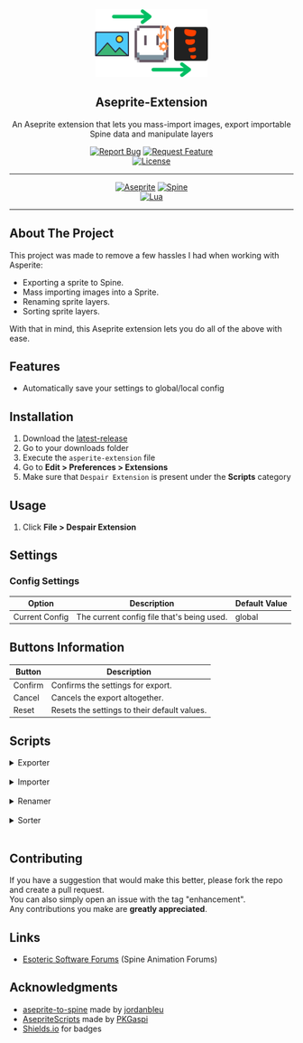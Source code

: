 <!-- PROJECT LOGO -->
<div align="center">
  <img src="media/logo.png" alt="Logo" width="200" height="120">
  <h2>Aseprite-Extension</h3>
  <p>An Aseprite extension that lets you mass-import images, export importable Spine data and manipulate layers</p>
  <div>
    <a href="https://github.com/RampantDespair/Aseprite-Extension/issues"><img alt="Report Bug" src="https://img.shields.io/badge/Report%20Bug-red"></a>
    <a href="https://github.com/RampantDespair/Aseprite-Extension/issues"><img alt="Request Feature" src="https://img.shields.io/badge/Request%20Feature-green"></a>
  </div>
  <a href="https://github.com/RampantDespair/Aseprite-Extension?tab=GPL-2.0-1-ov-file">
    <img alt="License" src="https://img.shields.io/github/license/RampantDespair/Aseprite-Extension">
  </a>
</div>

<!-- PROJECT SHIELDS -->
<hr>
<div align="center">
  <a href="https://www.aseprite.org/"><img alt="Aseprite" src="https://img.shields.io/badge/Aseprite-gray?logo=aseprite"></a>
  <a href="https://esotericsoftware.com/"><img alt="Spine" src="https://img.shields.io/badge/Spine-gray?logo=spine"></a>
</div>
<div align="center">
  <a href="https://www.lua.org/"><img alt="Lua" src="https://img.shields.io/badge/v5.4.6-blue?logo=lua&label=Lua&labelColor=gray"></a>
</div>
<hr>

<!-- PROJECT SHOWCASE -->

<!-- ABOUT THE PROJECT -->
## About The Project

This project was made to remove a few hassles I had when working with Asperite:

-  Exporting a sprite to Spine.
-  Mass importing images into a Sprite.
-  Renaming sprite layers.
-  Sorting sprite layers.

With that in mind, this Aseprite extension lets you do all of the above with ease.

<!-- FEATURES -->
## Features

*  Automatically save your settings to global/local config

<!-- INSTALLATION -->
## Installation

1.  Download the [latest-release](https://github.com/RampantDespair/Aseprite-Extension/releases)
2.  Go to your downloads folder
3.  Execute the `asperite-extension` file
4.  Go to **Edit > Preferences > Extensions**
5.  Make sure that `Despair Extension` is present under the **Scripts** category

<!-- USAGE -->
## Usage

1.  Click **File > Despair Extension**

<!-- SETTINGS -->
## Settings

### Config Settings

| Option | Description | Default Value |
| --- | --- | --- |
| Current Config | The current config file that's being used. | global |

## Buttons Information

| Button | Description |
| --- | --- |
| Confirm | Confirms the settings for export. |
| Cancel | Cancels the export altogether. |
| Reset | Resets the settings to their default values. |

<!-- SCRIPTS -->
## Scripts

<details>
<summary>Exporter</summary>
<br>

<!-- SHOWCASE -->
<div align="center">
  <img alt="Showcase" src="media/showcase-v4.0.gif">
</div>

<!-- EXAMPLE -->
### Example

#### Transform this:

![aseprite-example](media/aseprite-example.png)

#### Into that:

![spine-example](media/spine-example.png)

<!-- FEATURES -->
### Features

#### Generic

*   Configurable output path
*   Configurable images & sound paths
*   Ability to export Sprite sheet
*   Ability to trim a Sprite's file name
*   Ability to format the Sprite's file name
*   Configurable export file format
*   Ability to trim the Sprite sheet

#### Spine

*   Ability to convert SpriteSheet into importable Spine data
*   Configurable root positioning
*   Ability to convert Aseprite groups into Spine skins
*   Ability to format slot and attachment names

<!-- IMPORTANT -->
### Important

*   You cannot name your skins "default" as this is reserved by Spine itself

<!-- SETTINGS -->
### Settings

#### Output Settings

| Option | Description | Default Value |
| --- | --- | --- |
| Output File | The parent directory of the selected file will be used for export. | the file itself |
| Output Subdirectory | The subdirectory used for export. | images |
| Groups As Directories | If each group will be exported to it's own directory. | true |

#### Sprite Settings

| Option | Description | Default Value |
| --- | --- | --- |
| Export SpriteSheet | If the sprite sheet will be exported. | true |
| Sprite Name Trim | If the sprite name will be trimmed.<br> Trims the first instance "_" and everything preceding it. | true |
| File Name Format | The file name's format with modifiable placeholders. | {spritename}-{layergroup}-{layername} |
| File Format | The files' export format. | png |
| SpriteSheet Trim | If the exported files' will have their excess space trimmed. | true |

#### Spine Settings

| Option | Description | Default Value |
| --- | --- | --- |
| Export SpineSheet | If the spine sheet will be exported. | true |
| Set Static Slot | If the same slot will be used for everything that's exported. | true |
| Static Slot Name | The name of that static slot. | slot |
| Set Root Position | If the root position will be set in the export file. | true |
| Root Position Method | The method which will be used for setting the position.<br> <ins>Automatic</ins>: To use this method, create a layer called "root" and place a single pixel where you want the root to be.<br> <ins>Center</ins>: The center of the canvas will be used as root.<br> <ins>Manual</ins>: Input the coordinates manually in the subsequent fields. | center |
| Root Position X | The X coordinate of the root. | 0 |
| Root Position Y | The Y coordinate of the root. | 0 |
| Set Images Paths | If the images path whithin the exported spine file will be set. | true |
| Images Path | The images path. | images |
| Groups As Skins | If you want to convert aseprite groups to spine skins. | true |
| Skin Name Format | The skins' format with modifiable placeholders. | weapon-{layergroup} |
| Seperate Slot/Skin | If you want to seperate the slots and skins. | true |
| Slot Name Format | The slots' name format with modifiable placeholders. | {layernameprefix} |
| Skin Attachement Format | The skins' attachement format with modifiable placeholders. | {layernameprefix}-{layernamesuffix} |
| Layer Name Separator | The layers' name seperator. | - |

</details>
<br>

<details>
<summary>Importer</summary>
<br>

<!-- SHOWCASE -->
<div align="center">
  <img alt="Showcase" src="media/showcase-v4.0.gif">
</div>

<!-- FEATURES -->
### Features

*   Configurable input path
*   Ability to convert directories into layer groups
*   Ability to decide how the images should be positioned
*   Ability to manage how duplicates should be handled

<!-- SETTINGS -->
### Settings

#### Input Settings

| Option | Description | Default Value |
| --- | --- | --- |
| Input File | The parent directory of the selected file will be used for import. | the file itself |
| Input Subdirectory | The subdirectory used for import. | sprite |
| Directories As Groups | If each directory will be imported to it's own group. | true |
| Duplicates Mode | The method which will be used for handling duplicate layers.<br> <ins>Ignore</ins>: The duplicates will be ignored and a new copy will be created.<br> <ins>Override</ins>: The duplicates will be updated with the newly imported cels.<br> <ins>Skips</ins>: The duplicates will be skipped (nothing will happen). | override |
| Sprite Position Method | The method which will be used for positioning cels.<br> <ins>Center</ins>: The cels will be centered to canvas.<br> <ins>Inherit</ins>: The cels will keep their position from the imported file.<br> <ins>Manual</ins>: The cels will have the position specified. | center |
| Sprite Position X | The X coordinate of the sprite. | 0 |
| Sprite Position Y | The Y coordinate of the sprite. | 0 |

</details>
<br>

<details>
<summary>Renamer</summary>
<br>

<!-- SHOWCASE -->
<div align="center">
  <img alt="Showcase" src="media/showcase-v4.0.gif">
</div>

<!-- FEATURES -->
### Features

*   Ability to mass rename all layers present in Sprite

<!-- SETTINGS -->
### Settings

#### Input Settings

| Option | Description | Default Value |
| --- | --- | --- |
| Match | Matches the specified string for replacement. | this |
| Replace | Replaces the matched string with the one specified here. | that |
| Prefix | Adds the specified string at the start of the layer name. | prefix |
| Suffix | Adds the specified string at the end of the layer name. | suffix |

</details>
<br>

<details>
<summary>Sorter</summary>
<br>

<!-- SHOWCASE -->
<div align="center">
  <img alt="Showcase" src="media/showcase-v4.0.gif">
</div>

<!-- FEATURES -->
### Features

*   Ability to sort all layers present in Sprite

<!-- SETTINGS -->
### Settings

#### Input Settings

| Option | Description | Default Value |
| --- | --- | --- |
| Sort Method | The method which will be used for sorting layers.<br> <ins>Ascending</ins>: The layers will be sorted ascendingly.<br> <ins>Descending</ins>: The layers will be sorted descendingly. | ascending |

</details>
<br>

<!-- CONTRIBUTING -->
## Contributing

If you have a suggestion that would make this better, please fork the repo and create a pull request.
<br>
You can also simply open an issue with the tag "enhancement".
<br>
Any contributions you make are **greatly appreciated**.

<!-- LINKS -->
## Links

*   [Esoteric Software Forums](https://esotericsoftware.com/forum/d/24339-aseprite-spine-script) (Spine Animation Forums)

<!-- ACKNOWLEDGMENTS -->
## Acknowledgments

*   [aseprite-to-spine](https://github.com/jordanbleu/aseprite-to-spine) made by [jordanbleu](https://github.com/jordanbleu)
*   [AsepriteScripts](https://github.com/PKGaspi/AsepriteScripts) made by [PKGaspi](https://github.com/PKGaspi)
*   [Shields.io](https://shields.io/) for badges
